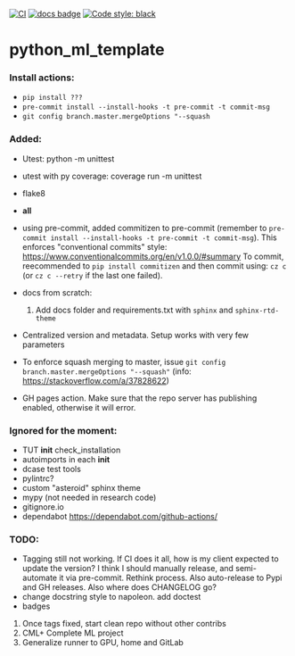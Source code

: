 [![CI](https://github.com/andres-fr/python_ml_template/workflows/CI/badge.svg)](https://github.com/andres-fr/python_ml_template/actions?query=workflow%3ACI)
[![docs badge](https://img.shields.io/badge/docs-latest-blue)](https://andres-fr.github.io/python_ml_template/)
[![Code style: black](https://img.shields.io/badge/code%20style-black-000000.svg)](https://github.com/psf/black)


# python_ml_template

### Install actions:

* `pip install ???`
* `pre-commit install --install-hooks -t pre-commit -t commit-msg`
* `git config branch.master.mergeOptions "--squash`

### Added:

* Utest: python -m unittest
* utest with py coverage: coverage run -m unittest
* flake8
* __all__
* using pre-commit, added commitizen to pre-commit (remember to `pre-commit install --install-hooks -t pre-commit -t commit-msg`). This enforces "conventional commits" style: https://www.conventionalcommits.org/en/v1.0.0/#summary To commit, reecommended to `pip install commitizen` and then commit using: `cz c` (or `cz c --retry` if the last one failed).

* docs from scratch:
  1. Add docs folder and requirements.txt with `sphinx` and `sphinx-rtd-theme`
* Centralized version and metadata. Setup works with very few parameters

* To enforce squash merging to master, issue `git config branch.master.mergeOptions "--squash"` (info: https://stackoverflow.com/a/37828622)

* GH pages action. Make sure that the repo server has publishing enabled, otherwise it will error.


### Ignored for the moment:
* TUT __init__ check_installation
* autoimports in each __init__
* dcase test tools
* pylintrc?
* custom "asteroid" sphinx theme
* mypy (not needed in research code)
* gitignore.io
* dependabot https://dependabot.com/github-actions/

### TODO:

* Tagging still not working. If CI does it all, how is my client expected to update the version? I think I should manually release, and semi-automate it via pre-commit. Rethink process. Also auto-release to Pypi and GH releases. Also where does CHANGELOG go?
* change docstring style to napoleon. add doctest
* badges

1. Once tags fixed, start clean repo without other contribs
2. CML+ Complete ML project
3. Generalize runner to GPU, home and GitLab
